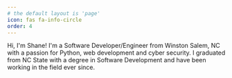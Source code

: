 ```yaml
---
# the default layout is 'page'
icon: fas fa-info-circle
order: 4
---
```




Hi, I'm Shane! I'm a Software Developer/Engineer from Winston Salem, NC with a passion for Python, web development and cyber security. I graduated from NC State with a degree in Software Development and have been working in the field ever since.

